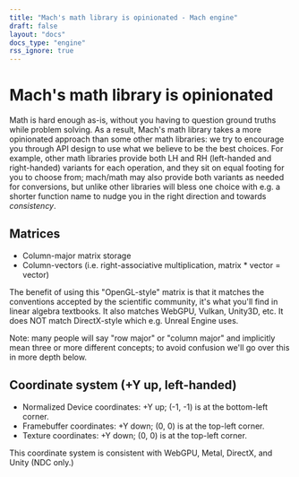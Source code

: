 ```yaml
---
title: "Mach's math library is opinionated - Mach engine"
draft: false
layout: "docs"
docs_type: "engine"
rss_ignore: true
---
```


# Mach's math library is opinionated

Math is hard enough as-is, without you having to question ground truths while problem solving. As a result, Mach's math library takes a more opinionated approach than some other math libraries: we try to encourage you through API design to use what we believe to be the best choices. For example, other math libraries provide both LH and RH (left-handed and right-handed) variants for each operation, and they sit on equal footing for you to choose from; mach/math may also provide both variants as needed for conversions, but unlike other libraries will bless one choice with e.g. a shorter function name to nudge you in the right direction and towards _consistency_.

## Matrices

* Column-major matrix storage
* Column-vectors (i.e. right-associative multiplication, matrix * vector = vector)

The benefit of using this "OpenGL-style" matrix is that it matches the conventions accepted by the scientific community, it's what you'll find in linear algebra textbooks. It also matches WebGPU, Vulkan, Unity3D, etc. It does NOT match DirectX-style which e.g. Unreal Engine uses.

Note: many people will say "row major" or "column major" and implicitly mean three or more different concepts; to avoid confusion we'll go over this in more depth below.

## Coordinate system (+Y up, left-handed)

* Normalized Device coordinates: +Y up; (-1, -1) is at the bottom-left corner.
* Framebuffer coordinates: +Y down; (0, 0) is at the top-left corner.
* Texture coordinates:     +Y down; (0, 0) is at the top-left corner.

This coordinate system is consistent with WebGPU, Metal, DirectX, and Unity (NDC only.)
